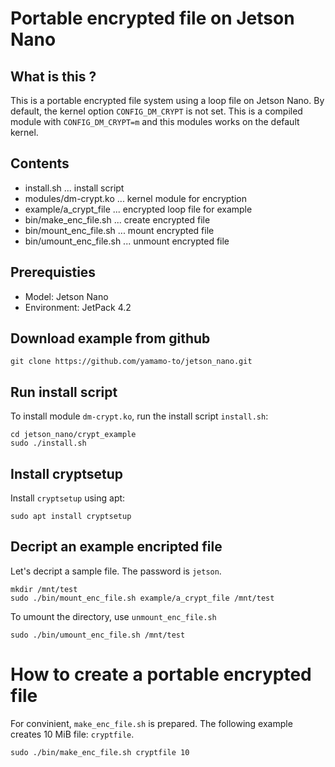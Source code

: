 # Portable encrypted file on Jetson Nano

## What is this ?

This is a portable encrypted file system using a loop file on Jetson Nano.
By default, the kernel option `CONFIG_DM_CRYPT` is not set. This is a compiled
module with `CONFIG_DM_CRYPT=m` and this modules works on the default kernel.

## Contents

- install.sh             ... install script
- modules/dm-crypt.ko    ... kernel module for encryption
- example/a_crypt_file   ... encrypted loop file for example
- bin/make_enc_file.sh   ... create encrypted file
- bin/mount_enc_file.sh  ... mount encrypted file
- bin/umount_enc_file.sh ... unmount encrypted file

## Prerequisties

- Model: Jetson Nano
- Environment: JetPack 4.2

## Download example from github

```bash:terminal
git clone https://github.com/yamamo-to/jetson_nano.git
```

## Run install script

To install module `dm-crypt.ko`, run the install script `install.sh`:

```bash:terminal
cd jetson_nano/crypt_example
sudo ./install.sh
```

## Install cryptsetup

Install `cryptsetup` using apt:

```bash:terminal
sudo apt install cryptsetup
```

## Decript an example encripted file

Let's decript a sample file.
The password is `jetson`.

```bash:terminal
mkdir /mnt/test
sudo ./bin/mount_enc_file.sh example/a_crypt_file /mnt/test
```

To umount the directory, use `unmount_enc_file.sh`
```bash:terminal
sudo ./bin/umount_enc_file.sh /mnt/test
```

# How to create a portable encrypted file

For convinient, `make_enc_file.sh` is prepared.
The following example creates 10 MiB file: `cryptfile`.

```bash:terminal
sudo ./bin/make_enc_file.sh cryptfile 10
```
